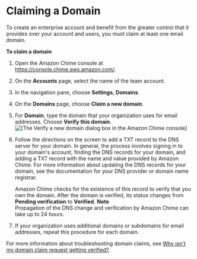 # Claiming a Domain<a name="claim-domain"></a>

To create an enterprise account and benefit from the greater control that it provides over your account and users, you must claim at least one email domain\. 

**To claim a domain**

1. Open the Amazon Chime console at [https://console\.chime\.aws\.amazon\.com/](https://console.chime.aws.amazon.com)\.

1. On the **Accounts** page, select the name of the team account\.

1. In the navigation pane, choose **Settings**, **Domains**\.

1. On the **Domains** page, choose **Claim a new domain**\.

1. For **Domain**, type the domain that your organization uses for email addresses\. Choose **Verify this domain**\.  
![\[The Verify a new domain dialog box in the Amazon Chime console\]](http://docs.aws.amazon.com/chime/latest/ag/images/verify_new_domain_dialog.png)

1. Follow the directions on the screen to add a TXT record to the DNS server for your domain\. In general, the process involves signing in to your domain's account, finding the DNS records for your domain, and adding a TXT record with the name and value provided by Amazon Chime\. For more information about updating the DNS records for your domain, see the documentation for your DNS provider or domain name registrar\.

   Amazon Chime checks for the existence of this record to verify that you own the domain\. After the domain is verified, its status changes from **Pending verification** to **Verified**\.
**Note**  
Propagation of the DNS change and verification by Amazon Chime can take up to 24 hours\.

1. If your organization uses additional domains or subdomains for email addresses, repeat this procedure for each domain\.

For more information about troubleshooting domain claims, see [Why isn't my domain claim request getting verified?](https://answers.chime.aws/questions/618/why-isnt-my-domain-claim-request-getting-verified.html)\.